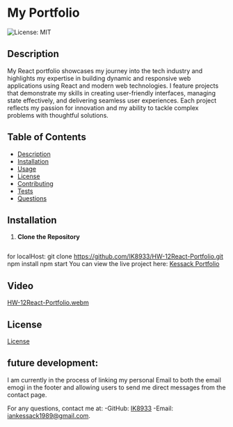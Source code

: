 # My Portfolio

![License: MIT](https://img.shields.io/badge/License-MIT-yellow.svg)

## Description

My React portfolio showcases my journey into the tech industry and highlights my expertise in building dynamic and responsive web applications using React and modern web technologies. I feature projects that demonstrate my skills in creating user-friendly interfaces, managing state effectively, and delivering seamless user experiences. Each project reflects my passion for innovation and my ability to tackle complex problems with thoughtful solutions.

## Table of Contents

- [Description](#description)
- [Installation](#installation)
- [Usage](#usage)
- [License](#license)
- [Contributing](#contributing)
- [Tests](#tests)
- [Questions](#questions)

## Installation
1. **Clone the Repository**
   ```bash
for localHost:
   git clone https://github.com/IK8933/HW-12React-Portfolio.git
   npm install
   npm start
You can view the live project here: [Kessack Portfolio](https://kessack-portfolio.netlify.app/)

## Video

[HW-12React-Portfolio.webm](https://github.com/user-attachments/assets/3ee7c8a9-8c24-42ef-984a-d95333676ddf)


## License

[License](https://opensource.org/licenses/MIT)

## future development:
I am currently in the process of linking my personal Email to both the email emogi in the footer and allowing users to send me direct messages from the contact page. 

For any questions, contact me at:
-GitHub: [IK8933](https://github.com/IK8933)
-Email: [iankessack1989@gmail.com](mailto:iankessack1989@gmail.com).
